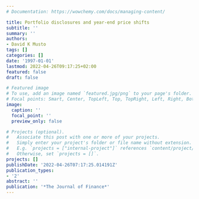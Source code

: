 ```yaml
---
# Documentation: https://wowchemy.com/docs/managing-content/

title: Portfolio disclosures and year-end price shifts
subtitle: ''
summary: ''
authors:
- David K Musto
tags: []
categories: []
date: '1997-01-01'
lastmod: 2022-04-26T09:17:25+02:00
featured: false
draft: false

# Featured image
# To use, add an image named `featured.jpg/png` to your page's folder.
# Focal points: Smart, Center, TopLeft, Top, TopRight, Left, Right, BottomLeft, Bottom, BottomRight.
image:
  caption: ''
  focal_point: ''
  preview_only: false

# Projects (optional).
#   Associate this post with one or more of your projects.
#   Simply enter your project's folder or file name without extension.
#   E.g. `projects = ["internal-project"]` references `content/project/deep-learning/index.md`.
#   Otherwise, set `projects = []`.
projects: []
publishDate: '2022-04-26T07:17:25.014191Z'
publication_types:
- '2'
abstract: ''
publication: '*The Journal of Finance*'
---
```

